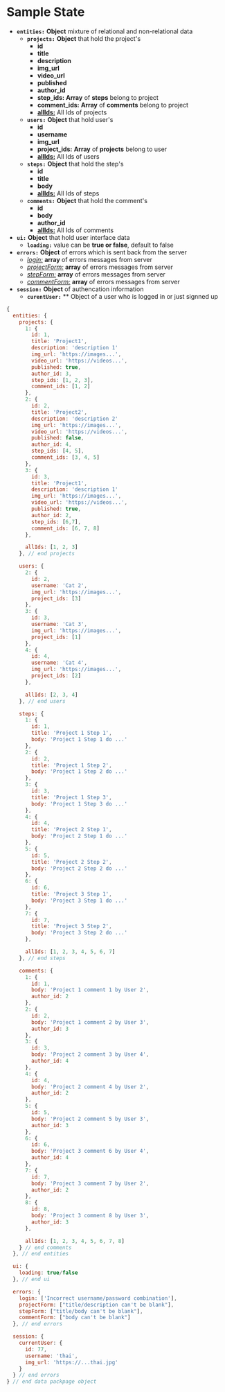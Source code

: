 # Sample State

- **`entities:`** **Object** mixture of relational and non-relational data
  - **`projects:`** **Object** that hold the project's
    - **id**
    - **title**
    - **description**
    - **img_url**
    - **video_url**
    - **published**
    - **author_id**
    - **step_ids:** **Array** of **steps** belong to project
    - **comment_ids:** **Array** of **comments** belong to project
    - <u>**allIds:**</u> All Ids of projects
  - **`users:`** **Object** that hold user's
    - **id**
    - **username**
    - **img_url**
    - **project_ids:** **Array** of **projects** belong to user
    - <u>**allIds:**</u> All Ids of users
  - **`steps:`** **Object** that hold the step's
    - **id**
    - **title**
    - **body**
    - <u>**allIds:**</u> All Ids of steps
  - **`comments:`** **Object** that hold the comment's
    - **id**
    - **body**
    - **author_id**
    - <u>**allIds:**</u> All Ids of comments
- **`ui:`** **Object** that hold user interface data
  - **`loading:`** value can be **true or false**, default to false
- **`errors:`** **Object** of errors which is sent back from the server
  - <u><i>login:</i></u>  **array** of errors messages from server
  - <u><i>projectForm:</i></u>  **array** of errors messages from server
  - <u><i>stepForm:</i></u> **array** of errors messages from server
  - <u><i>commentForm:</i></u> **array** of errors messages from server
- **`session:`** **Object** of authencation information
  - **`curentUser:`** ** Object of a user who is logged in or just signned up

```js
{
  entities: {
    projects: {
      1: {
        id: 1,
        title: 'Project1',
        description: 'description 1'
        img_url: 'https://images...',
        video_url: 'https://videos...',
        published: true,
        author_id: 3,
        step_ids: [1, 2, 3],
        comment_ids: [1, 2]
      },
      2: {
        id: 2,
        title: 'Project2',
        description: 'description 2'
        img_url: 'https://images...',
        video_url: 'https://videos...',
        published: false,
        author_id: 4,
        step_ids: [4, 5],
        comment_ids: [3, 4, 5]
      },
      3: {
        id: 3,
        title: 'Project1',
        description: 'description 1'
        img_url: 'https://images...',
        video_url: 'https://videos...',
        published: true,
        author_id: 2,
        step_ids: [6,7],
        comment_ids: [6, 7, 8]
      },

      allIds: [1, 2, 3]
    }, // end projects

    users: {
      2: {
        id: 2,
        username: 'Cat 2',
        img_url: 'https://images...',
        project_ids: [3]
      },
      3: {
        id: 3,
        username: 'Cat 3',
        img_url: 'https://images...',
        project_ids: [1]
      },
      4: {
        id: 4,
        username: 'Cat 4',
        img_url: 'https://images...',
        project_ids: [2]
      },

      allIds: [2, 3, 4]
    }, // end users

    steps: {
      1: {
        id: 1,
        title: 'Project 1 Step 1',
        body: 'Project 1 Step 1 do ...'
      },
      2: {
        id: 2,
        title: 'Project 1 Step 2',
        body: 'Project 1 Step 2 do ...'
      },
      3: {
        id: 3,
        title: 'Project 1 Step 3',
        body: 'Project 1 Step 3 do ...'
      },
      4: {
        id: 4,
        title: 'Project 2 Step 1',
        body: 'Project 2 Step 1 do ...'
      },
      5: {
        id: 5,
        title: 'Project 2 Step 2',
        body: 'Project 2 Step 2 do ...'
      },
      6: {
        id: 6,
        title: 'Project 3 Step 1',
        body: 'Project 3 Step 1 do ...'
      },
      7: {
        id: 7,
        title: 'Project 3 Step 2',
        body: 'Project 3 Step 2 do ...'
      },

      allIds: [1, 2, 3, 4, 5, 6, 7]
    }, // end steps

    comments: {
      1: {
        id: 1,
        body: 'Project 1 comment 1 by User 2',
        author_id: 2
      },
      2: {
        id: 2,
        body: 'Project 1 comment 2 by User 3',
        author_id: 3
      },
      3: {
        id: 3,
        body: 'Project 2 comment 3 by User 4',
        author_id: 4
      },
      4: {
        id: 4,
        body: 'Project 2 comment 4 by User 2',
        author_id: 2
      },
      5: {
        id: 5,
        body: 'Project 2 comment 5 by User 3',
        author_id: 3
      },
      6: {
        id: 6,
        body: 'Project 3 comment 6 by User 4',
        author_id: 4
      },
      7: {
        id: 7,
        body: 'Project 3 comment 7 by User 2',
        author_id: 2
      },
      8: {
        id: 8,
        body: 'Project 3 comment 8 by User 3',
        author_id: 3
      },

      allIds: [1, 2, 3, 4, 5, 6, 7, 8]
    } // end comments
  }, // end entities

  ui: {
    loading: true/false
  }, // end ui

  errors: {
    login: ['Incorrect username/password combination'],
    projectForm: ["title/description can't be blank"],
    stepForm: ["title/body can't be blank"],
    commentForm: ["body can't be blank"]
  }, // end errors

  session: {
    currentUser: {
      id: 77,
      username: 'thai',
      img_url: 'https://...thai.jpg'
    }
  } // end errors
} // end data packpage object
```
